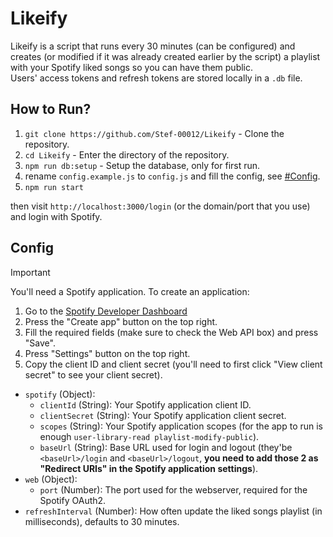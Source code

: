 # Likeify

Likeify is a script that runs every 30 minutes (can be configured) and creates (or modified if it was already created earlier by the script) a playlist with your Spotify liked songs so you can have them public.<br />
Users' access tokens and refresh tokens are stored locally in a `.db` file.

## How to Run?

1. `git clone https://github.com/Stef-00012/Likeify` - Clone the repository.
2. `cd Likeify` - Enter the directory of the repository.
3. `npm run db:setup` - Setup the database, only for first run.
4. rename `config.example.js` to `config.js` and fill the config, see [#Config](https://github.com/Stef-00012/Likeify#config).
5. `npm run start`

then visit `http://localhost:3000/login` (or the domain/port that you use) and login with Spotify.

## Config

> [!IMPORTANT]
> You'll need a Spotify application.
> To create an application:
> 1. Go to the [Spotify Developer Dashboard](https://developer.spotify.com/dashboard)
> 2. Press the "Create app" button on the top right.
> 3. Fill the required fields (make sure to check the Web API box) and press "Save".
> 4. Press "Settings" button on the top right.
> 5. Copy the client ID and client secret (you'll need to first click "View client secret" to see your client secret).

- `spotify` (Object):
    - `clientId` (String): Your Spotify application client ID.
    - `clientSecret` (String): Your Spotify application client secret.
    - `scopes` (String): Your Spotify application scopes (for the app to run is enough `user-library-read playlist-modify-public`).
    - `baseUrl` (String): Base URL used for login and logout (they'be `<baseUrl>/login` and `<baseUrl>/logout`, **you need to add those 2 as "Redirect URIs" in the Spotify application settings**).
- `web` (Object):
    - `port` (Number): The port used for the webserver, required for the Spotify OAuth2.
- `refreshInterval` (Number): How often update the liked songs playlist (in milliseconds), defaults to 30 minutes.

